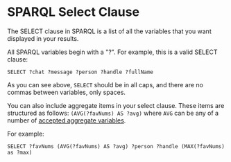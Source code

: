 # SPARQL Select Clause

The SELECT clause in SPARQL is a list of all the variables that you want displayed in your results.

All SPARQL variables begin with a "?". For example, this is a valid SELECT clause:

```sparql
SELECT ?chat ?message ?person ?handle ?fullName
```

As you can see above, `SELECT` should be in all caps, and there are no commas between variables, only spaces.

You can also include aggregate items in your select clause. These items are structured as follows: `(AVG(?favNums) AS ?avg)` where `AVG` can be any of a number of [accepted aggregate variables](/overview/query/sparql.md#select-clause).

For example:

```sparql
SELECT ?favNums (AVG(?favNums) AS ?avg) ?person ?handle (MAX(?favNums) as ?max)
```
